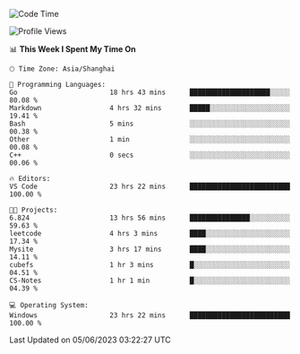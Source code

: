 <!--START_SECTION:waka-->
![Code Time](http://img.shields.io/badge/Code%20Time-972%20hrs%2012%20mins-blue)

![Profile Views](http://img.shields.io/badge/Profile%20Views-0-blue)

📊 **This Week I Spent My Time On** 

```text
🕑︎ Time Zone: Asia/Shanghai

💬 Programming Languages: 
Go                       18 hrs 43 mins      ████████████████████░░░░░   80.08 % 
Markdown                 4 hrs 32 mins       █████░░░░░░░░░░░░░░░░░░░░   19.41 % 
Bash                     5 mins              ░░░░░░░░░░░░░░░░░░░░░░░░░   00.38 % 
Other                    1 min               ░░░░░░░░░░░░░░░░░░░░░░░░░   00.08 % 
C++                      0 secs              ░░░░░░░░░░░░░░░░░░░░░░░░░   00.06 % 

🔥 Editors: 
VS Code                  23 hrs 22 mins      █████████████████████████   100.00 % 

🐱‍💻 Projects: 
6.824                    13 hrs 56 mins      ███████████████░░░░░░░░░░   59.63 % 
leetcode                 4 hrs 3 mins        ████░░░░░░░░░░░░░░░░░░░░░   17.34 % 
Mysite                   3 hrs 17 mins       ████░░░░░░░░░░░░░░░░░░░░░   14.11 % 
cubefs                   1 hr 3 mins         █░░░░░░░░░░░░░░░░░░░░░░░░   04.51 % 
CS-Notes                 1 hr 1 min          █░░░░░░░░░░░░░░░░░░░░░░░░   04.39 % 

💻 Operating System: 
Windows                  23 hrs 22 mins      █████████████████████████   100.00 % 
```


 Last Updated on 05/06/2023 03:22:27 UTC
<!--END_SECTION:waka-->